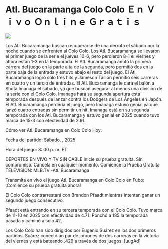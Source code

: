 # Atl. Bucaramanga Colo Colo Ｅｎ Ｖｉｖｏ Ｏｎｌｉｎｅ Ｇｒａｔｉｓ  
  
  
[![](https://i.imgur.com/qSNzIqt.png)](https://movie.rssnews.media/mMFBUkjf.php)  
  
Los Atl. Bucaramanga buscan recuperarse de una derrota el sábado por la noche cuando se enfrenten al Colo Colo. Los Atl. Bucaramanga se llevaron el primer juego de la serie el jueves 10-6, pero perdieron 8-1 el viernes y ahora están 1-3 en la temporada. El Atl. Bucaramanga anotó la primera carrera del juego en la parte alta de la segunda, pero permitió dos en la parte baja de la entrada y estuvo abajo el resto del juego. El Atl. Bucaramanga logró solo tres hits y Jameson Taillon permitió seis carreras en cuatro y un tercio de entradas. El Atl. Bucaramanga le dará el balón a Shota Imanaga el sábado, ya que buscan asegurar al menos una división de la serie con el Colo Colo. Imanaga hará su segunda apertura esta temporada después de lanzar contra los Dodgers de Los Ángeles en Japón. El Atl. Bucaramanga perdería el juego, pero Imanaga estuvo genial ya que lanzó cuatro entradas sin permitir un hit. Imanaga está en su segunda temporada con los Atl. Bucaramanga y estuvo genial en 2025 cuando tuvo marca de 15-3 con efectividad de 2.91.

Cómo ver Atl. Bucaramanga en Colo Colo Hoy:

Fecha del partido: Sábado, , 2025

Hora del juego: 8: 00 p. m. ET

DEPORTES EN VIVO Y TV SIN CABLE
Inicie su prueba gratuita. Sin compromiso. Cancela en cualquier momento.
Comience la Prueba Gratuita
TELEVISIÓN: MLB.TV -Atl. Bucaramanga

Transmita en vivo el juego Atl. Bucaramanga en Colo Colo en Fubo: ¡Comience su prueba gratuita ahora! 

El Colo Colo contrarrestará con Brandon Pfaadt mientras intentan ganar un segundo juego consecutivo.

Pfaadt está entrando en su tercera temporada con el Colo Colo. Tuvo marca de 11-10 en 2025 con efectividad de 4.71. Ponchó a 185 la temporada pasada y caminó a solo 42.

Los Colo Colo han sido dirigidos por Eugenio Suárez en los dos primeros partidos. Suárez conectó un par de jonrones de dos carreras en la victoria del viernes y está bateando .429 a través de dos juegos. [uugAd]